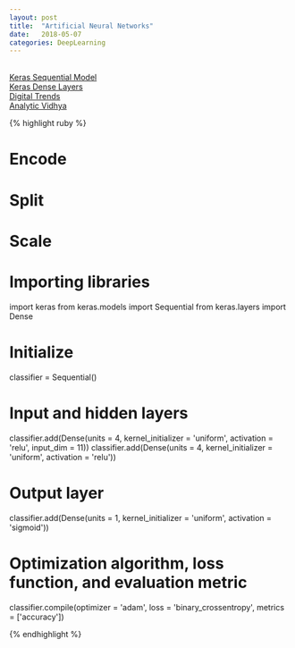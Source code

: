 ```yaml
---
layout: post
title:  "Artificial Neural Networks"
date:   2018-05-07
categories: DeepLearning
---
```

<br />

<a href="https://keras.io/models/sequential/">
Keras Sequential Model
</a>
<br />
<a href="https://keras.io/layers/core/">
Keras Dense Layers
</a>
<br />
<a href="https://www.digitaltrends.com/cool-tech/what-is-an-artificial-neural-network/">
Digital Trends
</a>
<br />
<a href="https://www.analyticsvidhya.com/blog/2014/10/ann-work-simplified/">
Analytic Vidhya
</a>

{% highlight ruby %}

# Encode
# Split
# Scale

# Importing libraries
import keras
from keras.models import Sequential
from keras.layers import Dense

# Initialize
classifier = Sequential()

# Input and hidden layers
classifier.add(Dense(units = 4, kernel_initializer = 'uniform', activation = 'relu', input_dim = 11))
classifier.add(Dense(units = 4, kernel_initializer = 'uniform', activation = 'relu'))

# Output layer
classifier.add(Dense(units = 1, kernel_initializer = 'uniform', activation = 'sigmoid'))

# Optimization algorithm, loss function, and evaluation metric
classifier.compile(optimizer = 'adam', loss = 'binary_crossentropy', metrics = ['accuracy'])

{% endhighlight %}
